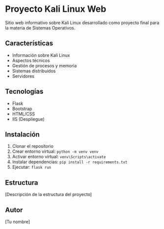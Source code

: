 # Proyecto Kali Linux Web

Sitio web informativo sobre Kali Linux desarrollado como proyecto final para la materia de Sistemas Operativos.

## Características
- Información sobre Kali Linux
- Aspectos técnicos
- Gestión de procesos y memoria
- Sistemas distribuidos
- Servidores

## Tecnologías
- Flask
- Bootstrap
- HTML/CSS
- IIS (Despliegue)

## Instalación
1. Clonar el repositorio
2. Crear entorno virtual: `python -m venv venv`
3. Activar entorno virtual: `venv\Scripts\activate`
4. Instalar dependencias: `pip install -r requirements.txt`
5. Ejecutar: `flask run`

## Estructura
[Descripción de la estructura del proyecto]

## Autor
[Tu nombre]